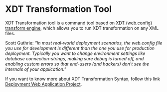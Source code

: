 # XDT Transformation Tool

XDT Transformation tool is a command tool based on [XDT (web.config) transform engine](https://nuget.org/packages/Microsoft.Web.Xdt), which allows you to run XDT transformation on any XML files.

Scott Guthrie: _"In most real-world deployment scenarios, the web.config file you use for development is different than the one you use for production deployment. Typically you want to change environment settings like database connection-strings, making sure debug is turned off, and enabling custom errors so that end-users (and hackers) don’t see the internals of your application."_

If you want to know more about XDT Transformation Syntax, follow this link [Deployment Web Application Project](https://msdn.microsoft.com/en-us/library/dd465326.aspx).
